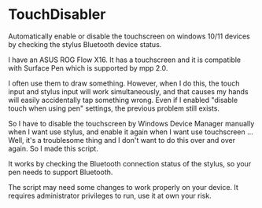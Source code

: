 # TouchDisabler

Automatically enable or disable the touchscreen on windows 10/11 devices by checking the stylus Bluetooth device status.

I have an ASUS ROG Flow X16. It has a touchscreen and it is compatible with Surface Pen which is supported by mpp 2.0.

I often use them to draw something. However, when I do this, the touch input and stylus input will work simultaneously, and that causes my hands will easily accidentally tap something wrong. Even if I enabled "disable touch when using pen" settings, the previous problem still exists.

So I have to disable the touchscreen by Windows Device Manager manually when I want use stylus, and enable it again when I want use touchscreen ... Well, it's a troublesome thing and I don't want to do this over and over again. So I made this script.

It works by checking the Bluetooth connection status of the stylus, so your pen needs to support Bluetooth. 

The script may need some changes to work properly on your device. It requires administrator privileges to run, use it at own your risk.
